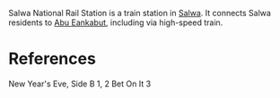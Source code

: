 Salwa National Rail Station is a train station in [Salwa](Salwa.md). It connects Salwa residents to [Abu Eankabut](Regions/Abu%20Eankabut.md), including via high-speed train.

# References
New Year's Eve, Side B 1, 2
Bet On It 3